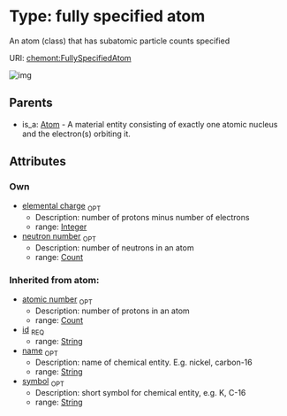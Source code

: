 
# Type: fully specified atom


An atom (class) that has subatomic particle counts specified

URI: [chemont:FullySpecifiedAtom](https://w3id.org/chemont/FullySpecifiedAtom)


![img](http://yuml.me/diagram/nofunky;dir:TB/class/[Atom]^-[FullySpecifiedAtom&#124;elemental_charge:integer%20%3F;neutron_number:count%20%3F;atomic_number(i):count%20%3F;symbol(i):string%20%3F;name(i):string%20%3F;id(i):string],[Atom])

## Parents

 *  is_a: [Atom](Atom.md) - A material entity consisting of exactly one atomic nucleus and the electron(s) orbiting it.

## Attributes


### Own

 * [elemental charge](elemental_charge.md)  <sub>OPT</sub>
    * Description: number of protons minus number of electrons
    * range: [Integer](types/Integer.md)
 * [neutron number](neutron_number.md)  <sub>OPT</sub>
    * Description: number of neutrons in an atom
    * range: [Count](types/Count.md)

### Inherited from atom:

 * [atomic number](atomic_number.md)  <sub>OPT</sub>
    * Description: number of protons in an atom
    * range: [Count](types/Count.md)
 * [id](id.md)  <sub>REQ</sub>
    * range: [String](types/String.md)
 * [name](name.md)  <sub>OPT</sub>
    * Description: name of chemical entity. E.g. nickel, carbon-16
    * range: [String](types/String.md)
 * [symbol](symbol.md)  <sub>OPT</sub>
    * Description: short symbol for chemical entity, e.g. K, C-16
    * range: [String](types/String.md)
